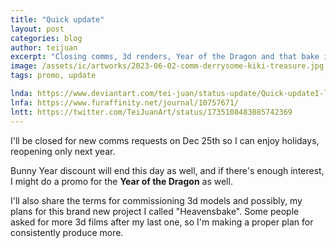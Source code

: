 ```yaml
---
title: "Quick update"
layout: post
categories: blog
author: teijuan
excerpt: "Closing comms, 3d renders, Year of the Dragon and that bake in heaven thing"
image: /assets/ic/artworks/2023-06-02-comm-derrysome-kiki-treasure.jpg
tags: promo, update

lnda: https://www.deviantart.com/tei-juan/status-update/Quick-updateI-ll-be-closed-for-1001871191
lnfa: https://www.furaffinity.net/journal/10757671/
lntt: https://twitter.com/TeiJuanArt/status/1735108483085742369
---
```


I'll be closed for new comms requests on Dec 25th so I can enjoy holidays, reopening only next year.  

Bunny Year discount will end this day as well, and if there's enough interest, I might do a promo for the **Year of the Dragon** as well.  

I'll also share the terms for commissioning 3d models and possibly, my plans for this brand new project I called "Heavensbake". Some people asked for more 3d films after my last one, so I'm making a proper plan for consistently produce more.
